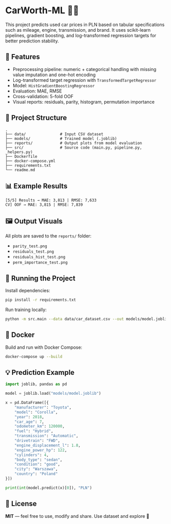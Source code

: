 # CarWorth-ML 🚗💸

This project predicts used car prices in PLN based on tabular specifications such as mileage, engine, transmission, and brand. It uses scikit-learn pipelines, gradient boosting, and log-transformed regression targets for better prediction stability.

## 🧠 Features

- Preprocessing pipeline: numeric + categorical handling with missing value imputation and one-hot encoding
- Log-transformed target regression with `TransformedTargetRegressor`
- Model: `HistGradientBoostingRegressor`
- Evaluation: MAE, RMSE
- Cross-validation: 5-fold OOF
- Visual reports: residuals, parity, histogram, permutation importance

## 📁 Project Structure

```
.
├── data/               # Input CSV dataset
├── models/             # Trained model (.joblib)
├── reports/            # Output plots from model evaluation
├── src/                # Source code (main.py, pipeline.py, _helpers.py)
├── Dockerfile
├── docker-compose.yml
├── requirements.txt
└── readme.md
```

## 📊 Example Results

```
[5/5] Results → MAE: 3,813 | RMSE: 7,633
CV] OOF → MAE: 3,815 | RMSE: 7,839
```

## 🖼️ Output Visuals

All plots are saved to the `reports/` folder:

- `parity_test.png`
- `residuals_test.png`
- `residuals_hist_test.png`
- `perm_importance_test.png`

## 🧪 Running the Project

Install dependencies:

```bash
pip install -r requirements.txt
```

Run training locally:

```bash
python -m src.main --data data/car_dataset.csv --out models/model.joblib --plots --cv
```

## 🐳 Docker

Build and run with Docker Compose:

```bash
docker-compose up --build
```

## 💡 Prediction Example

```python
import joblib, pandas as pd

model = joblib.load("models/model.joblib")

x = pd.DataFrame([{
    "manufacturer": "Toyota",
    "model": "Corolla",
    "year": 2018,
    "car_age": 7,
    "odometer_km": 120000,
    "fuel": "Hybrid",
    "transmission": "Automatic",
    "drivetrain": "FWD",
    "engine_displacement_l": 1.8,
    "engine_power_hp": 122,
    "cylinders": 4,
    "body_type": "sedan",
    "condition": "good",
    "city": "Warszawa",
    "country": "Poland"
}])

print(int(model.predict(x)[0]), "PLN")
```

## 📜 License

**MIT** — feel free to use, modify and share. Use dataset and explore  🙌
